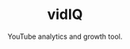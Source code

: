 ---
title: "vidIQ"
subtitle: "YouTube analytics and growth tool."
external_url: https://vidiq.com/glitchedinorbit
logo: 'https://vidiq.com/favicons/favicon-32x32.png'
categories: [resources]
---
